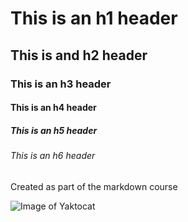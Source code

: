 # This is an h1 header
## This is and h2 header
### This is an h3 header
#### This is an h4 header
##### This is an h5 header
###### This is an h6 header


Created as part of the markdown course



![Image of Yaktocat](https://octodex.github.com/images/yaktocat.png)

